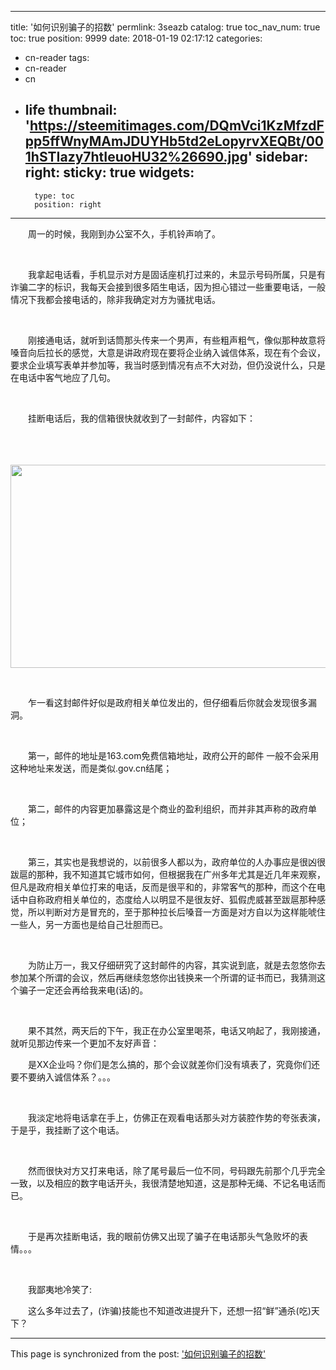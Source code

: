 
---
title: '如何识别骗子的招数'
permlink: 3seazb
catalog: true
toc_nav_num: true
toc: true
position: 9999
date: 2018-01-19 02:17:12
categories:
- cn-reader
tags:
- cn-reader
- cn
- life
thumbnail: 'https://steemitimages.com/DQmVci1KzMfzdFpp5ffWnyMAmJDUYHb5td2eLopyrvXEQBt/001hSTIazy7htIeuoHU32%26690.jpg'
sidebar:
    right:
        sticky: true
widgets:
    -
        type: toc
        position: right
---


<html>
<p>　　周一的时候，我刚到办公室不久，手机铃声响了。</p>
<p><br></p>
<p>　　我拿起电话看，手机显示对方是固话座机打过来的，未显示号码所属，只是有诈骗二字的标识，我每天会接到很多陌生电话，因为担心错过一些重要电话，一般情况下我都会接电话的，除非我确定对方为骚扰电话。</p>
<p><br></p>
<p>　　刚接通电话，就听到话筒那头传来一个男声，有些粗声粗气，像似那种故意将嗓音向后拉长的感觉，大意是讲政府现在要将企业纳入诚信体系，现在有个会议，要求企业填写表单并参加等，我当时感到情况有点不大对劲，但仍没说什么，只是在电话中客气地应了几句。</p>
<p><br></p>
<p>　　挂断电话后，我的信箱很快就收到了一封邮件，内容如下：</p>
<p><br></p>
<p>　　<img src="https://steemitimages.com/DQmVci1KzMfzdFpp5ffWnyMAmJDUYHb5td2eLopyrvXEQBt/001hSTIazy7htIeuoHU32%26690.jpg" width="690" height="325"/></p>
<p><br></p>
<p>　　乍一看这封邮件好似是政府相关单位发出的，但仔细看后你就会发现很多漏洞。</p>
<p><br></p>
<p>　　第一，邮件的地址是163.com免费信箱地址，政府公开的邮件 一般不会采用这种地址来发送，而是类似.gov.cn结尾；</p>
<p><br></p>
<p>　　第二，邮件的内容更加暴露这是个商业的盈利组织，而并非其声称的政府单位；</p>
<p><br></p>
<p>　　第三，其实也是我想说的，以前很多人都以为，政府单位的人办事应是很凶很跋扈的那种，我不知道其它城市如何，但根据我在广州多年尤其是近几年来观察，但凡是政府相关单位打来的电话，反而是很平和的，非常客气的那种，而这个在电话中自称政府相关单位的，态度给人以明显不是很友好、狐假虎威甚至跋扈那种感觉，所以判断对方是冒充的，至于那种拉长后嗓音一方面是对方自以为这样能唬住一些人，另一方面也是给自己壮胆而已。</p>
<p><br></p>
<p>　　为防止万一，我又仔细研究了这封邮件的内容，其实说到底，就是去忽悠你去参加某个所谓的会议，然后再继续忽悠你出钱换来一个所谓的证书而已，我猜测这个骗子一定还会再给我来电(话)的。</p>
<p><br></p>
<p>　　果不其然，两天后的下午，我正在办公室里喝茶，电话又响起了，我刚接通，就听见那边传来一个更加不友好声音：</p>
<p>　　是XX企业吗？你们是怎么搞的，那个会议就差你们没有填表了，究竟你们还要不要纳入诚信体系？。。。</p>
<p><br></p>
<p>　　我淡定地将电话拿在手上，仿佛正在观看电话那头对方装腔作势的夸张表演，于是乎，我挂断了这个电话。</p>
<p><br></p>
<p>　　然而很快对方又打来电话，除了尾号最后一位不同，号码跟先前那个几乎完全一致，以及相应的数字电话开头，我很清楚地知道，这是那种无绳、不记名电话而已。</p>
<p><br></p>
<p>　　于是再次挂断电话，我的眼前仿佛又出现了骗子在电话那头气急败坏的表情。。。</p>
<p><br></p>
<p>　　我鄙夷地冷笑了:</p>
<p>　　这么多年过去了，(诈骗)技能也不知道改进提升下，还想一招“鲜”通杀(吃)天下？</p>
</html>

- - -

This page is synchronized from the post: ['如何识别骗子的招数'](https://steemit.com/@rivalhw/3seazb)
